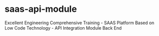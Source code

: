# saas-api-module
 Excellent Engineering Comprehensive Training - SAAS Platform Based on Low Code Technology - API Integration Module Back End
